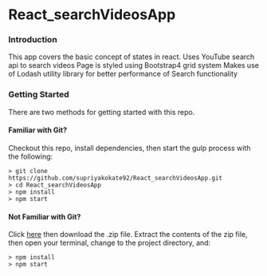 # React_searchVideosApp

### Introduction
This app covers the basic concept of states in react. 
Uses YouTube search api to search videos
Page is styled using Bootstrap4 grid system
Makes use of Lodash utility library for better performance of Search functionality

### Getting Started

There are two methods for getting started with this repo.

#### Familiar with Git?
Checkout this repo, install dependencies, then start the gulp process with the following:

```
> git clone https://github.com/supriyakokate92/React_searchVideosApp.git
> cd React_searchVideosApp
> npm install
> npm start
```

#### Not Familiar with Git?
Click [here](https://github.com/supriyakokate92/React_searchVideosApp/releases) then download the .zip file.  Extract the contents of the zip file, then open your terminal, change to the project directory, and:

```
> npm install
> npm start
```
